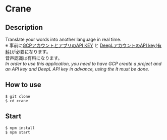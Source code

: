 # Crane

## Description
Translate your words into another language in real time.  
※ 事前に[GCPアカウントとアプリのAPI KEY](docs/tutorial_gcp.md) と [DeepLアカウントのAPI key(有料)](docs/tutorial_deepl.md)が必要になります。  
音声認識は有料になります。  
*In order to use this application, you need to have GCP create a project and an API key and DeepL API key in advance, using the It must be done.*

## How to use
```shell=
$ git clone
$ cd crane
```

## Start
```shell=
$ npm install
$ npm start
```
